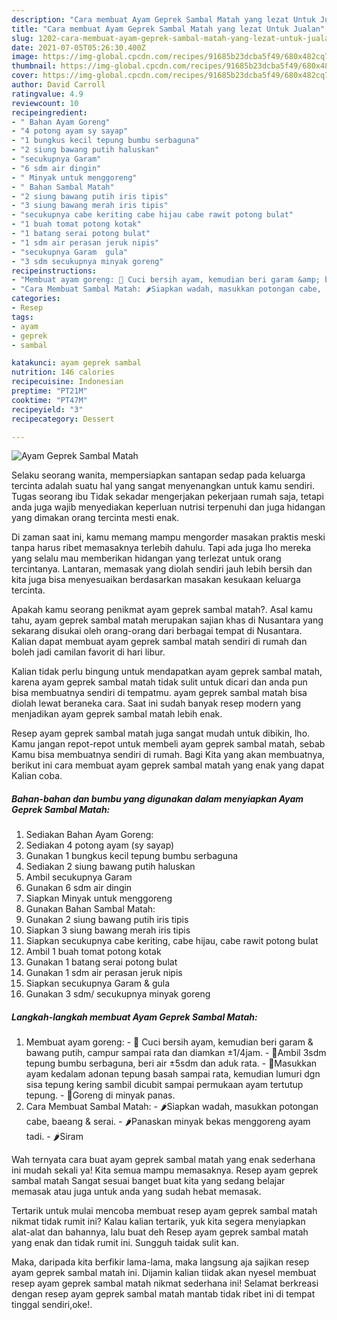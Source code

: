 ```yaml
---
description: "Cara membuat Ayam Geprek Sambal Matah yang lezat Untuk Jualan"
title: "Cara membuat Ayam Geprek Sambal Matah yang lezat Untuk Jualan"
slug: 1202-cara-membuat-ayam-geprek-sambal-matah-yang-lezat-untuk-jualan
date: 2021-07-05T05:26:30.400Z
image: https://img-global.cpcdn.com/recipes/91685b23dcba5f49/680x482cq70/ayam-geprek-sambal-matah-foto-resep-utama.jpg
thumbnail: https://img-global.cpcdn.com/recipes/91685b23dcba5f49/680x482cq70/ayam-geprek-sambal-matah-foto-resep-utama.jpg
cover: https://img-global.cpcdn.com/recipes/91685b23dcba5f49/680x482cq70/ayam-geprek-sambal-matah-foto-resep-utama.jpg
author: David Carroll
ratingvalue: 4.9
reviewcount: 10
recipeingredient:
- " Bahan Ayam Goreng"
- "4 potong ayam sy sayap"
- "1 bungkus kecil tepung bumbu serbaguna"
- "2 siung bawang putih haluskan"
- "secukupnya Garam"
- "6 sdm air dingin"
- " Minyak untuk menggoreng"
- " Bahan Sambal Matah"
- "2 siung bawang putih iris tipis"
- "3 siung bawang merah iris tipis"
- "secukupnya cabe keriting cabe hijau cabe rawit potong bulat"
- "1 buah tomat potong kotak"
- "1 batang serai potong bulat"
- "1 sdm air perasan jeruk nipis"
- "secukupnya Garam  gula"
- "3 sdm secukupnya minyak goreng"
recipeinstructions:
- "Membuat ayam goreng: 🍗 Cuci bersih ayam, kemudian beri garam &amp; bawang putih, campur sampai rata dan diamkan ±1/4jam. 🍗Ambil 3sdm tepung bumbu serbaguna, beri air ±5sdm dan aduk rata. 🍗Masukkan ayam kedalam adonan tepung basah sampai rata, kemudian lumuri dgn sisa tepung kering sambil dicubit sampai permukaan ayam tertutup tepung. 🍗Goreng di minyak panas."
- "Cara Membuat Sambal Matah: 🌶Siapkan wadah, masukkan potongan cabe, baeang &amp; serai. 🌶Panaskan minyak bekas menggoreng ayam tadi. 🌶Siram"
categories:
- Resep
tags:
- ayam
- geprek
- sambal

katakunci: ayam geprek sambal 
nutrition: 146 calories
recipecuisine: Indonesian
preptime: "PT21M"
cooktime: "PT47M"
recipeyield: "3"
recipecategory: Dessert

---
```



![Ayam Geprek Sambal Matah](https://img-global.cpcdn.com/recipes/91685b23dcba5f49/680x482cq70/ayam-geprek-sambal-matah-foto-resep-utama.jpg)

Selaku seorang wanita, mempersiapkan santapan sedap pada keluarga tercinta adalah suatu hal yang sangat menyenangkan untuk kamu sendiri. Tugas seorang ibu Tidak sekadar mengerjakan pekerjaan rumah saja, tetapi anda juga wajib menyediakan keperluan nutrisi terpenuhi dan juga hidangan yang dimakan orang tercinta mesti enak.

Di zaman  saat ini, kamu memang mampu mengorder masakan praktis meski tanpa harus ribet memasaknya terlebih dahulu. Tapi ada juga lho mereka yang selalu mau memberikan hidangan yang terlezat untuk orang tercintanya. Lantaran, memasak yang diolah sendiri jauh lebih bersih dan kita juga bisa menyesuaikan berdasarkan masakan kesukaan keluarga tercinta. 



Apakah kamu seorang penikmat ayam geprek sambal matah?. Asal kamu tahu, ayam geprek sambal matah merupakan sajian khas di Nusantara yang sekarang disukai oleh orang-orang dari berbagai tempat di Nusantara. Kalian dapat membuat ayam geprek sambal matah sendiri di rumah dan boleh jadi camilan favorit di hari libur.

Kalian tidak perlu bingung untuk mendapatkan ayam geprek sambal matah, karena ayam geprek sambal matah tidak sulit untuk dicari dan anda pun bisa membuatnya sendiri di tempatmu. ayam geprek sambal matah bisa diolah lewat beraneka cara. Saat ini sudah banyak resep modern yang menjadikan ayam geprek sambal matah lebih enak.

Resep ayam geprek sambal matah juga sangat mudah untuk dibikin, lho. Kamu jangan repot-repot untuk membeli ayam geprek sambal matah, sebab Kamu bisa membuatnya sendiri di rumah. Bagi Kita yang akan membuatnya, berikut ini cara membuat ayam geprek sambal matah yang enak yang dapat Kalian coba.

<!--inarticleads1-->

##### Bahan-bahan dan bumbu yang digunakan dalam menyiapkan Ayam Geprek Sambal Matah:

1. Sediakan  Bahan Ayam Goreng:
1. Sediakan 4 potong ayam (sy sayap)
1. Gunakan 1 bungkus kecil tepung bumbu serbaguna
1. Sediakan 2 siung bawang putih haluskan
1. Ambil secukupnya Garam
1. Gunakan 6 sdm air dingin
1. Siapkan  Minyak untuk menggoreng
1. Gunakan  Bahan Sambal Matah:
1. Gunakan 2 siung bawang putih iris tipis
1. Siapkan 3 siung bawang merah iris tipis
1. Siapkan secukupnya cabe keriting, cabe hijau, cabe rawit potong bulat
1. Ambil 1 buah tomat potong kotak
1. Gunakan 1 batang serai potong bulat
1. Gunakan 1 sdm air perasan jeruk nipis
1. Siapkan secukupnya Garam &amp; gula
1. Gunakan 3 sdm/ secukupnya minyak goreng




<!--inarticleads2-->

##### Langkah-langkah membuat Ayam Geprek Sambal Matah:

1. Membuat ayam goreng: - 🍗 Cuci bersih ayam, kemudian beri garam &amp; bawang putih, campur sampai rata dan diamkan ±1/4jam. - 🍗Ambil 3sdm tepung bumbu serbaguna, beri air ±5sdm dan aduk rata. - 🍗Masukkan ayam kedalam adonan tepung basah sampai rata, kemudian lumuri dgn sisa tepung kering sambil dicubit sampai permukaan ayam tertutup tepung. - 🍗Goreng di minyak panas.
1. Cara Membuat Sambal Matah: - 🌶Siapkan wadah, masukkan potongan cabe, baeang &amp; serai. - 🌶Panaskan minyak bekas menggoreng ayam tadi. - 🌶Siram




Wah ternyata cara buat ayam geprek sambal matah yang enak sederhana ini mudah sekali ya! Kita semua mampu memasaknya. Resep ayam geprek sambal matah Sangat sesuai banget buat kita yang sedang belajar memasak atau juga untuk anda yang sudah hebat memasak.

Tertarik untuk mulai mencoba membuat resep ayam geprek sambal matah nikmat tidak rumit ini? Kalau kalian tertarik, yuk kita segera menyiapkan alat-alat dan bahannya, lalu buat deh Resep ayam geprek sambal matah yang enak dan tidak rumit ini. Sungguh taidak sulit kan. 

Maka, daripada kita berfikir lama-lama, maka langsung aja sajikan resep ayam geprek sambal matah ini. Dijamin kalian tiidak akan nyesel membuat resep ayam geprek sambal matah nikmat sederhana ini! Selamat berkreasi dengan resep ayam geprek sambal matah mantab tidak ribet ini di tempat tinggal sendiri,oke!.

